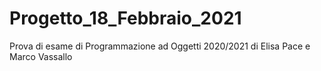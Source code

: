 # Progetto_18_Febbraio_2021
Prova di esame di Programmazione ad Oggetti 2020/2021 di Elisa Pace e Marco Vassallo
